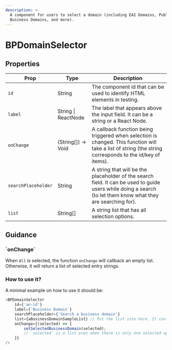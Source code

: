 ```yaml
---
description: >-
  A component for users to select a domain (including EAI Domains, Publishing
  Business Domains, and more).
---
```


# BPDomainSelector

## Properties

| Prop                | Type                | Description                                                                                                                                                   |
| ------------------- | ------------------- | ------------------------------------------------------------------------------------------------------------------------------------------------------------- |
| `id`                | String              | The component id that can be used to identify HTML elements in testing.                                                                                       |
| `label`             | String \| ReactNode | The label that appears above the input field. It can be a string or a React Node.                                                                             |
| `onChange`          | (String\[]) -> Void | A callback function being triggered when selection is changed. This function will take a list of string (the string corresponds to the id/key of items).      |
| `searchPlaceholder` | String              | A string that will be the placeholder of the search field. It can be used to guide users while doing a search (to let them know what they are searching for). |
| `list`              | String\[]           | A string list that has all selection options.                                                                                                                 |

## Guidance

### \`onChange\`

When `All` is selected, the function `onChange` will callback an empty list. Otherwise, it will return a list of selected entry strings.

### How to use it?

A minimal example on how to use it should be:

```javascript
<BPDomainSelector
    id={'an-id'}
    label={'Business Domain'}
    searchPlaceholder={'Search a business domain'}
    list={aBusinessDomainSampleList} // Put the list into here. It could be a state.
    onChange={(selected) => {
        setSelectedBusinessDomain(selected);
        // `selected` is a list even when there is only one selected option.
    }}
/>
```
